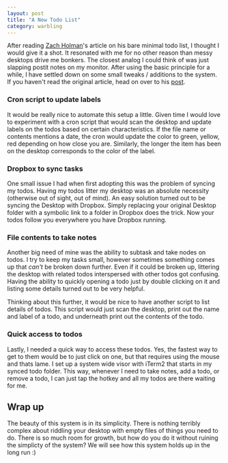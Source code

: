 ```yaml
---
layout: post
title: "A New Todo List"
category: warbling
---
```


After reading [Zach Holman](http://zachholman.com/)'s article on his bare minimal todo list, I thought I would give it a shot. It resonated with me for no other reason than messy desktops drive me bonkers. The closest analog I could think of was just slapping postit notes on my monitor. After using the basic principle for a while, I have settled down on some small tweaks / additions to the system. If you haven't read the original article, head on over to his [post](http://zachholman.com/posts/inbox-zero-everything-zero/).


### Cron script to update labels

It would be really nice to automate this setup a little. Given time I would love to experiment with a cron script that would scan the desktop and update labels on the todos based on certain characteristics. If the file name or contents mentions a date, the cron would update the color to green, yellow, red depending on how close you are. Similarly, the longer the item has been on the desktop corresponds to the color of the label.

### Dropbox to sync tasks

One small issue I had when first adopting this was the problem of syncing my todos. Having my todos litter my desktop was an absolute necessity (otherwise out of sight, out of mind). An easy solution turned out to be syncing the Desktop with Dropbox. Simply replacing your original Desktop folder with a symbolic link to a folder in Dropbox does the trick. Now your todos follow you everywhere you have Dropbox running.

### File contents to take notes

Another big need of mine was the ability to subtask and take nodes on todos. I try to keep my tasks small, however sometimes something comes up that *can't* be broken down further. Even if it could be broken up, littering the desktop with related todos interspersed with other todos got confusing. Having the ability to quickly opening a todo just by double clicking on it and listing some details turned out to be very helpful.

Thinking about this further, it would be nice to have another script to list details of todos. This script would just scan the desktop, print out the name and label of a todo, and underneath print out the contents of the todo.

### Quick access to todos

Lastly, I needed a quick way to access these todos. Yes, the fastest way to get to them would be to just click on one, but that requires using the mouse and thats lame. I set up a system wide visor with iTerm2 that starts in my synced todo folder. This way, whenever I need to take notes, add a todo, or remove a todo, I can just tap the hotkey and all my todos are there waiting for me.

## Wrap up

The beauty of this system is in its simplicity. There is nothing terribly complex about riddling your desktop with empty files of things you need to do. There is so much room for growth, but how do you do it without ruining the simplicty of the system? We will see how this system holds up in the long run :)
